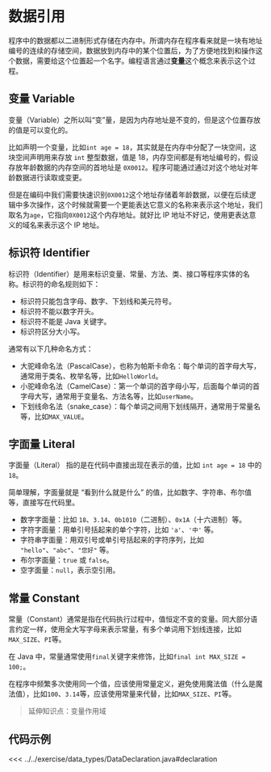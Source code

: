 # 数据引用

程序中的数据都以二进制形式存储在内存中。所谓内存在程序看来就是一块有地址编号的连续的存储空间，数据放到内存中的某个位置后，为了方便地找到和操作这个数据，需要给这个位置起一个名字。编程语言通过**变量**这个概念来表示这个过程。

## 变量 Variable

变量（Variable）之所以叫“变”量，是因为内存地址是不变的，但是这个位置存放的值是可以变化的。

比如声明一个变量，比如`int age = 18`，其实就是在内存中分配了一块空间，这块空间声明用来存放 `int` 整型数据，值是 18，内存空间都是有地址编号的，假设存放年龄数据的内存空间的首地址是 `0X0012`。程序可能通过通过对这个地址对年龄数据进行读取或变更。

但是在编码中我们需要快速识别`0X0012`这个地址存储着年龄数据，以便在后续逻辑中多次操作，这个时候就需要一个更能表达它意义的名称来表示这个地址，我们取名为`age`，它指向`0X0012`这个内存地址。就好比 IP 地址不好记，使用更表达意义的域名来表示这个 IP 地址。

## 标识符 Identifier

标识符（Identifier）是用来标识变量、常量、方法、类、接口等程序实体的名称。标识符的命名规则如下：

- 标识符只能包含字母、数字、下划线和美元符号。
- 标识符不能以数字开头。
- 标识符不能是 Java 关键字。
- 标识符区分大小写。

通常有以下几种命名方式：

- 大驼峰命名法（PascalCase），也称为帕斯卡命名：每个单词的首字母大写，通常用于类名、枚举名等，比如`HelloWorld`。
- 小驼峰命名法（CamelCase）：第一个单词的首字母小写，后面每个单词的首字母大写，通常用于变量名、方法名等，比如`userName`。
- 下划线命名法（snake_case）：每个单词之间用下划线隔开，通常用于常量名等，比如`MAX_VALUE`。

## 字面量 Literal

字面量（Literal） 指的是在代码中直接出现在表示的值，比如 `int age = 18` 中的 `18`。

简单理解，字面量就是 “看到什么就是什么” 的值，比如数字、字符串、布尔值等，直接写在代码里。

- 数字字面量：比如 `18`、`3.14`、`0b1010`（二进制）、`0x1A`（十六进制）等。
- 字符字面量：用单引号括起来的单个字符，比如 `'a'`、`'中'` 等。
- 字符串字面量：用双引号或单引号括起来的字符序列，比如 `"hello"`、`"abc"`、`"您好"` 等。
- 布尔字面量：`true` 或 `false`。
- 空字面量：`null`，表示空引用。

## 常量 Constant

常量（Constant）通常是指在代码执行过程中，值恒定不变的变量。同大部分语言约定一样，使用全大写字母来表示常量，有多个单词用下划线连接，比如`MAX_SIZE`、`PI`等。

在 Java 中，常量通常使用`final`关键字来修饰，比如`final int MAX_SIZE = 100;`。

在程序中频繁多次使用同一个值，应该使用常量定义，避免使用魔法值（什么是魔法值），比如`100`、`3.14`等，应该使用常量来代替，比如`MAX_SIZE`、`PI`等。

> 延伸知识点：变量作用域

## 代码示例

<<< ../../exercise/data_types/DataDeclaration.java#declaration
